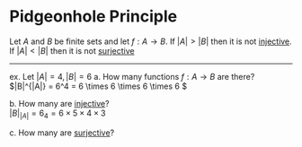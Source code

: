 # Pidgeonhole Principle

Let $A$ and $B$ be finite sets and let $f: A \rightarrow B$. If $|A| > |B|$ then it is not [injective](/Glossary/functions/injective-functions.md). If $|A| < |B|$ then it is not [surjective](/Glossary/functions/surjective-functions.md)

___

ex. Let $|A| = 4, |B| = 6$
a. How many functions $f: A \rightarrow B$ are there? \
$|B|^{|A|} = 6^4 = 6 \times 6 \times 6 \times 6 $

b. How many are [injective](/Glossary/functions/injective-functions.md)? \
$|B|_{|A|} = 6_4 = 6 \times 5 \times 4 \times 3$

c. How many are [surjective](/Glossary/functions/surjective-functions.md)?
